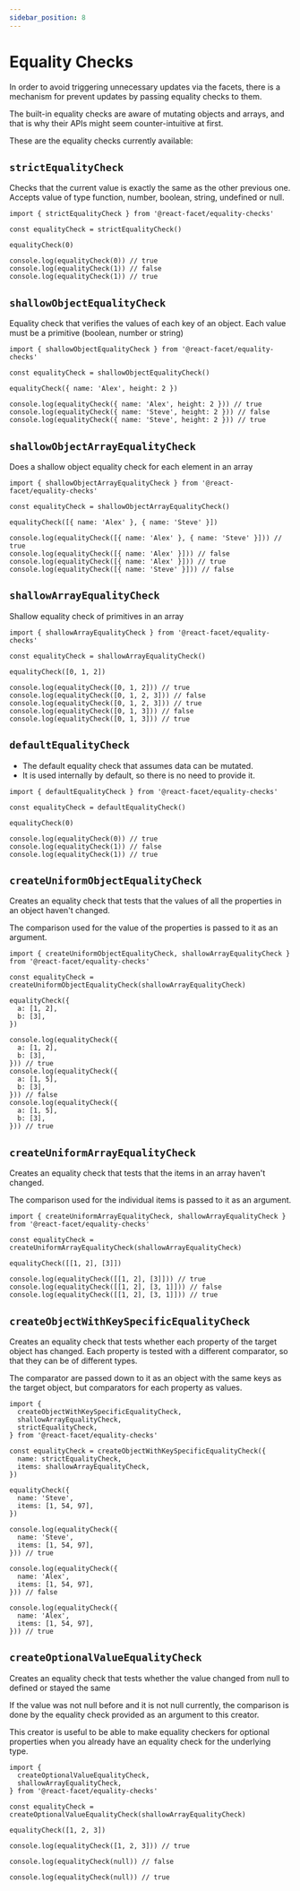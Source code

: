 ```yaml
---
sidebar_position: 8
---
```


# Equality Checks

In order to avoid triggering unnecessary updates via the facets, there is a mechanism for prevent updates by passing equality checks to
them.

The built-in equality checks are aware of mutating objects and arrays, and that is why their APIs might seem counter-intuitive at first.

These are the equality checks currently available:

## `strictEqualityCheck`

Checks that the current value is exactly the same as the other previous one. Accepts value of type function, number, boolean, string, undefined or null.

```tsx
import { strictEqualityCheck } from '@react-facet/equality-checks'

const equalityCheck = strictEqualityCheck()

equalityCheck(0)

console.log(equalityCheck(0)) // true
console.log(equalityCheck(1)) // false
console.log(equalityCheck(1)) // true
```

## `shallowObjectEqualityCheck`

Equality check that verifies the values of each key of an object.
Each value must be a primitive (boolean, number or string)

```tsx
import { shallowObjectEqualityCheck } from '@react-facet/equality-checks'

const equalityCheck = shallowObjectEqualityCheck()

equalityCheck({ name: 'Alex', height: 2 })

console.log(equalityCheck({ name: 'Alex', height: 2 })) // true
console.log(equalityCheck({ name: 'Steve', height: 2 })) // false
console.log(equalityCheck({ name: 'Steve', height: 2 })) // true
```

## `shallowObjectArrayEqualityCheck`

Does a shallow object equality check for each element in an array

```tsx
import { shallowObjectArrayEqualityCheck } from '@react-facet/equality-checks'

const equalityCheck = shallowObjectArrayEqualityCheck()

equalityCheck([{ name: 'Alex' }, { name: 'Steve' }])

console.log(equalityCheck([{ name: 'Alex' }, { name: 'Steve' }])) // true
console.log(equalityCheck([{ name: 'Alex' }])) // false
console.log(equalityCheck([{ name: 'Alex' }])) // true
console.log(equalityCheck([{ name: 'Steve' }])) // false
```

## `shallowArrayEqualityCheck`

Shallow equality check of primitives in an array

```tsx
import { shallowArrayEqualityCheck } from '@react-facet/equality-checks'

const equalityCheck = shallowArrayEqualityCheck()

equalityCheck([0, 1, 2])

console.log(equalityCheck([0, 1, 2])) // true
console.log(equalityCheck([0, 1, 2, 3])) // false
console.log(equalityCheck([0, 1, 2, 3])) // true
console.log(equalityCheck([0, 1, 3])) // false
console.log(equalityCheck([0, 1, 3])) // true
```

## `defaultEqualityCheck`

- The default equality check that assumes data can be mutated.
- It is used internally by default, so there is no need to provide it.

```tsx
import { defaultEqualityCheck } from '@react-facet/equality-checks'

const equalityCheck = defaultEqualityCheck()

equalityCheck(0)

console.log(equalityCheck(0)) // true
console.log(equalityCheck(1)) // false
console.log(equalityCheck(1)) // true
```

## `createUniformObjectEqualityCheck`

Creates an equality check that tests that the values of all the properties in an object
haven't changed.

The comparison used for the value of the properties is passed to it as an argument.

```tsx
import { createUniformObjectEqualityCheck, shallowArrayEqualityCheck } from '@react-facet/equality-checks'

const equalityCheck = createUniformObjectEqualityCheck(shallowArrayEqualityCheck)

equalityCheck({
  a: [1, 2],
  b: [3],
})

console.log(equalityCheck({
  a: [1, 2],
  b: [3],
})) // true
console.log(equalityCheck({
  a: [1, 5],
  b: [3],
})) // false
console.log(equalityCheck({
  a: [1, 5],
  b: [3],
})) // true
```

## `createUniformArrayEqualityCheck`

Creates an equality check that tests that the items in an array haven't changed.

The comparison used for the individual items is passed to it as an argument.

```tsx
import { createUniformArrayEqualityCheck, shallowArrayEqualityCheck } from '@react-facet/equality-checks'

const equalityCheck = createUniformArrayEqualityCheck(shallowArrayEqualityCheck)

equalityCheck([[1, 2], [3]])

console.log(equalityCheck([[1, 2], [3]])) // true
console.log(equalityCheck([[1, 2], [3, 1]])) // false
console.log(equalityCheck([[1, 2], [3, 1]])) // true
```

## `createObjectWithKeySpecificEqualityCheck`

Creates an equality check that tests whether each property of the target object has changed.
Each property is tested with a different comparator, so that they can be of different types.

The comparator are passed down to it as an object with the same keys as the target object, but
comparators for each property as values.

```tsx
import {
  createObjectWithKeySpecificEqualityCheck,
  shallowArrayEqualityCheck,
  strictEqualityCheck,
} from '@react-facet/equality-checks'

const equalityCheck = createObjectWithKeySpecificEqualityCheck({
  name: strictEqualityCheck,
  items: shallowArrayEqualityCheck,
})

equalityCheck({
  name: 'Steve',
  items: [1, 54, 97],
})

console.log(equalityCheck({
  name: 'Steve',
  items: [1, 54, 97],
})) // true

console.log(equalityCheck({
  name: 'Alex',
  items: [1, 54, 97],
})) // false

console.log(equalityCheck({
  name: 'Alex',
  items: [1, 54, 97],
})) // true
```

## `createOptionalValueEqualityCheck`

Creates an equality check that tests whether the value changed from null to defined or stayed the same

If the value was not null before and it is not null currently, the comparison is done by the equality check
provided as an argument to this creator.

This creator is useful to be able to make equality checkers for optional properties when you already have
an equality check for the underlying type.

```tsx
import {
  createOptionalValueEqualityCheck,
  shallowArrayEqualityCheck,
} from '@react-facet/equality-checks'

const equalityCheck = createOptionalValueEqualityCheck(shallowArrayEqualityCheck)

equalityCheck([1, 2, 3])

console.log(equalityCheck([1, 2, 3])) // true

console.log(equalityCheck(null)) // false

console.log(equalityCheck(null)) // true
```
